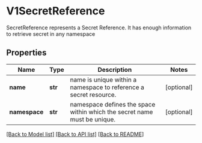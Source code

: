 # V1SecretReference

SecretReference represents a Secret Reference. It has enough information to retrieve secret in any namespace
## Properties
Name | Type | Description | Notes
------------ | ------------- | ------------- | -------------
**name** | **str** | name is unique within a namespace to reference a secret resource. | [optional] 
**namespace** | **str** | namespace defines the space within which the secret name must be unique. | [optional] 

[[Back to Model list]](../README.md#documentation-for-models) [[Back to API list]](../README.md#documentation-for-api-endpoints) [[Back to README]](../README.md)


